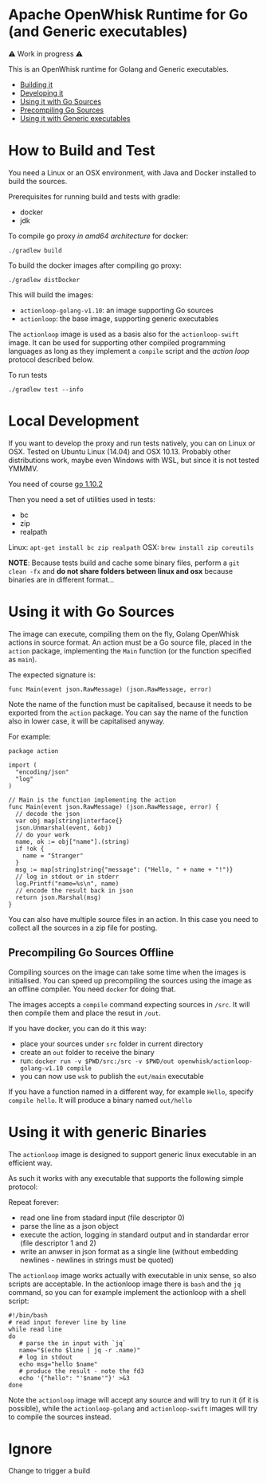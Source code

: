 <!--
#
# Licensed to the Apache Software Foundation (ASF) under one or more
# contributor license agreements.  See the NOTICE file distributed with
# this work for additional information regarding copyright ownership.
# The ASF licenses this file to You under the Apache License, Version 2.0
# (the "License"); you may not use this file except in compliance with
# the License.  You may obtain a copy of the License at
#
#     http://www.apache.org/licenses/LICENSE-2.0
#
# Unless required by applicable law or agreed to in writing, software
# distributed under the License is distributed on an "AS IS" BASIS,
# WITHOUT WARRANTIES OR CONDITIONS OF ANY KIND, either express or implied.
# See the License for the specific language governing permissions and
# limitations under the License.
#
-->

# Apache OpenWhisk Runtime for Go (and Generic executables)

:warning: Work in progress :warning:

This is an OpenWhisk runtime for Golang and Generic executables.

- [Building it](#building)
- [Developing it](#development)
- [Using it with Go Sources](#gosources)
- [Precompiling Go Sources](#precompile)
- [Using it with Generic executables](#generic)

<a name="building"/>

# How to Build and Test

You need a Linux or an OSX environment, with Java and Docker installed to build the sources.

Prerequisites for running build and tests with gradle:

- docker
- jdk


To compile go proxy *in amd64 architecture* for docker:

```
./gradlew build
```

To build the docker images after compiling go proxy:

```
./gradlew distDocker
```

This will build the images:

* `actionloop-golang-v1.10`: an image supporting  Go sources
* `actionloop`: the base image, supporting generic executables

The `actionloop` image is used as a basis also for the `actionloop-swift` image. It can be used for supporting other compiled programming languages as long as they implement a `compile` script and the *action loop* protocol described below.

To run tests
```
./gradlew test --info
```
<a name="development"/>

# Local Development

If you want to develop the proxy and run tests natively, you can on Linux or OSX.
Tested on Ubuntu Linux (14.04) and OSX 10.13. Probably other distributions work, maybe even Windows with WSL, but since it is not tested YMMMV.

You need of course [go 1.10.2](https://golang.org/doc/install)

Then you need a set of utilities used in tests:

- bc
- zip
- realpath

Linux: `apt-get install bc zip realpath`
OSX: `brew install zip coreutils`

**NOTE**: Because tests build and cache some binary files, perform a `git clean -fx` and **do not share folders between linux and osx** because binaries are in different format...


<a name="gosources"/>

# Using it with Go Sources

The image can execute, compiling them on the fly, Golang OpenWhisk actions in source format. An action must be a Go source file, placed in the `action` package, implementing the `Main` function (or the function specified as `main`).

The expected signature is:

`func Main(event json.RawMessage) (json.RawMessage, error)`

Note the name of the function must be capitalised, because it needs to be exported from the `action` package. You can say the name of the function also in lower case, it will be capitalised anyway.

For example:

```
package action

import (
  "encoding/json"
  "log"
)

// Main is the function implementing the action
func Main(event json.RawMessage) (json.RawMessage, error) {
  // decode the json
  var obj map[string]interface{}
  json.Unmarshal(event, &obj)
  // do your work
  name, ok := obj["name"].(string)
  if !ok {
    name = "Stranger"
  }
  msg := map[string]string{"message": ("Hello, " + name + "!")}
  // log in stdout or in stderr
  log.Printf("name=%s\n", name)
  // encode the result back in json
  return json.Marshal(msg)
}
```

You can also have multiple source files in an action. In this case you need to collect all the sources  in a zip file for posting.

<a name="precompile"/>

## Precompiling Go Sources Offline

Compiling sources on the image can take some time when the images is initialised. You can speed up precompiling the sources using the image as an offline compiler. You need `docker` for doing that.

The images accepts a `compile` command expecting sources in `/src`. It will then compile them and place the resut in `/out`.

If you have docker, you can do it this way:

- place your sources under `src` folder in current directory
- create an `out` folder to receive the binary
- run: `docker run -v $PWD/src:/src -v $PWD/out openwhisk/actionloop-golang-v1.10 compile`
- you can now use `wsk` to publish the `out/main` executable

If you have a function named in a different way, for example `Hello`, specify `compile hello`. It will produce a binary named `out/hello`

<a name="generic"/>

# Using it with generic Binaries

The `actionloop` image is designed to support generic linux executable in an efficient way.

As such it works with any executable that supports the following simple protocol:

Repeat forever:
- read one line from stadard input (file descriptor 0)
- parse the line as a json object
- execute the action, logging in standard output and in standardar error (file descriptor 1 and 2)
- write an anwser in json format as a single line (without embedding newlines - newlines in strings must be quoted)

The `actionloop` image works actually with executable in unix sense, so also scripts are acceptable. In the actionloop image there is `bash` and the `jq` command, so you can for example implement the actionloop with a shell script:

```
#!/bin/bash
# read input forever line by line
while read line
do
   # parse the in input with `jq`
   name="$(echo $line | jq -r .name)"
   # log in stdout
   echo msg="hello $name"
   # produce the result - note the fd3
   echo '{"hello": "'$name'"}' >&3
done
```

Note the `actionloop` image will accept any source and will try to run it (if it is possible), while the `actionloop-golang` and `actionloop-swift` images will try to compile the sources instead.

# Ignore

Change to trigger a build
